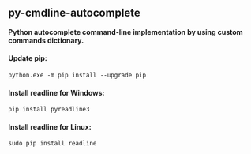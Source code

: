 ## py-cmdline-autocomplete

**Python autocomplete command-line implementation by using custom commands dictionary.**

#### Update pip:
```python.exe -m pip install --upgrade pip```

#### Install readline for Windows:
```pip install pyreadline3```

#### Install readline for Linux:
```sudo pip install readline```
